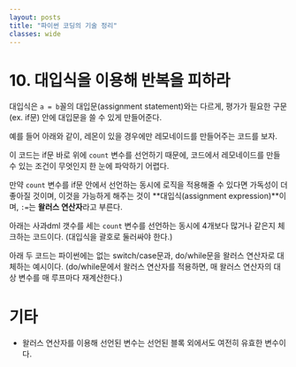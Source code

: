 ```yaml
---
layout: posts
title: "파이썬 코딩의 기술 정리"
classes: wide
---
```


# 10. 대입식을 이용해 반복을 피하라

대입식은 `a = b`꼴의 대입문(assignment statement)와는 다르게, 
평가가 필요한 구문(ex. if문) 안에 대입문을 쓸 수 있게 만들어준다.

예를 들어 아래와 같이, 레몬이 있을 경우에만 레모네이드를 만들어주는 코드를 보자.

<script src="https://gist.github.com/kookies371/7b3717c14b82e111720fa7d273093507.js"></script>

<script src="https://gist.github.com/kookies371/8572bfc3b25029d1d14352b3f78f6f97.js"></script>

이 코드는 if문 바로 위에 `count` 변수를 선언하기 때문에,
코드에서 레모네이드를 만들 수 있는 조건이 무엇인지 한 눈에 파악하기 어렵다.

만약 `count` 변수를 if문 안에서 선언하는 동시에 로직을 적용해줄 수 있다면 가독성이 더 좋아질 것이며,
이것을 가능하게 해주는 것이 **대입식(assignment expression)**이며, `:=`는 **왈러스 연산자**라고 부른다.

아래는 사과dml 갯수를 세는 `count` 변수를 선언하는 동시에 4개보다 많거나 같은지 체크하는 코드이다.
(대입식을 괄호로 둘러싸야 한다.)

<script src="https://gist.github.com/kookies371/fde6810d76db314e47d07bcfd6174917.js"></script>

아래 두 코드는 파이썬에는 없는 switch/case문과, do/while문을 왈러스 연산자로 대체하는 예시이다.
(do/while문에서 왈러스 연산자를 적용하면, 매 왈러스 연산자의 대상 변수를 매 루프마다 재계산한다.)

<script src="https://gist.github.com/kookies371/cba1e9fdb826650675f072371f3a3e73.js"></script>

<script src="https://gist.github.com/kookies371/1e4b768d657bd8c952199e12d45f1cd5.js"></script>

# 기타

- 왈러스 연산자를 이용해 선언된 변수는 선언된 블록 외에서도 여전히 유효한 변수이다.